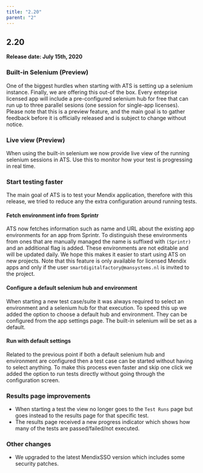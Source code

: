 ```yaml
---
title: "2.20"
parent: "2"
---
```


## 2.20

**Release date: July 15th, 2020**


### Built-in Selenium (Preview)

One of the biggest hurdles when starting with ATS is setting up a selenium instance. Finally, we are offering this out-of the box. Every enteprise licensed app will include a pre-configured selenium hub for free that can run up to three parallel sesions (one session for single-app licenses). Please note that this is a preview feature, and the main goal is to gather feedback before it is officially released and is subject to change without notice.

### Live view (Preview)

When using the built-in selenium we now provide live view of the running selenium sessions in ATS. Use this to monitor how your test is progressing in real time.

### Start testing faster

The main goal of ATS is to test your Mendix application, therefore with this release, we tried to reduce any the extra configuration around running tests.

#### Fetch environment info from Sprintr

ATS now fetches information such as name and URL about the existing app environments for an app from Sprintr.
To distinguish these environments from ones that are manually managed the name is suffixed with `(Sprintr)` and an additional flag is added.
These environments are not editable and will be updated daily.
We hope this makes it easier to start using ATS on new projects.
Note that this feature is only available for licensed Mendix apps and only if the user `smartdigitalfactory@mansystems.nl` is invited to the project.

#### Configure a default selenium hub and environment

When starting a new test case/suite it was always required to select an environment and a selenium hub for that execution. 
To speed this up we added the option to choose a default hub and environment. They can be configured from the app settings page. The built-in selenium will be set as a default.

#### Run with default settings

Related to the previous point if both a default selenium hub and environment are configured then a test case can be started without having to select anything.
To make this process even faster and skip one click we added the option to run tests directly without going through the configuration screen.

### Results page improvements

* When starting a test the view no longer goes to the `Test Runs` page but goes instead to the results page for that specific test.
* The results page received a new progress indicator which shows how many of the tests are passed/failed/not executed.
<!-- * Last but not least, the results page will now be updated during the execution as new information comes in.
The updates include the status and result of test steps as well as any new test steps that have been started. -->

### Other changes

* We upgraded to the latest MendixSSO version which includes some security patches.
